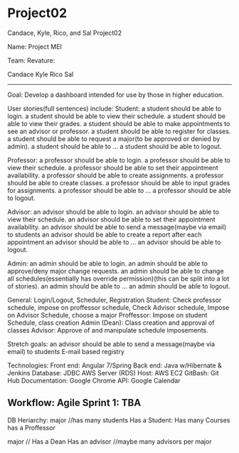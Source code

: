 # Project02
Candace, Kyle, Rico, and Sal Project02

Name: Project MEI 

Team:
Revature:

Candace
Kyle
Rico
Sal

----------------------------------------------------------------------------
Goal: 
  Develop a dashboard intended for use by those in higher education.
  
User stories(full sentences) include:
  Student:
    a student should be able to login.
    a student should be able to view their schedule.
    a student should be able to view their grades.
    a student should be able to make appointments to see an advisor or professor.
    a student should be able to register for classes.
    a student should be able to request a major(to be approved or denied by admin).
    a student should be able to ...
    a student should be able to logout.
   
  Professor:
    a professor should be able to login.
    a professor should be able to view their schedule.
    a professor should be able to set their appointment availability.
    a professor should be able to create assignments.
    a professor should be able to create classes.
    a professor should be able to input grades for assignments.
    a professor should be able to ...
    a professor should be able to logout.
    
  Advisor:
    an advisor should be able to login.
    an advisor should be able to view their schedule.
    an advisor should be able to set their appointment availability.
    an advisor should be able to send a message(maybe via email) to students
    an advisor should be able to create a report after each appointment
    an advisor should be able to ...
    an advisor should be able to logout.
    
  Admin:
    an admin should be able to login.
    an admin should be able to approve/deny major change requests.
    an admin should be able to change all schedules(essentially has override permission)(this can be split into a lot of stories).
    an admin should be able to ...
    an admin should be able to logout.
  
  General: Login/Logout, Scheduler, Registration
  Student: Check professor schedule, impose on proffessor schedule, Check Advisor schedule, Impose on Advisor Schedule, choose a major
  Proffessor: Impose on student Schedule, class creation
  Admin (Dean): Class creation and approval of classes
  Advisor: Approve of and manipulate schedule imposements. 

Stretch goals:
  an advisor should be able to send a message(maybe via email) to students
  E-mail based registry
  
Technologies:
  Front end: Angular 7/Spring
  Back end: Java w/Hibernate & Jenkins
  Database: JDBC AWS Server (RDS)
  Host: AWS EC2
  GitBash: Git Hub
  Documentation: Google Chrome
  API: Google Calendar
  
Workflow:
Agile 
Sprint 1: TBA
-----------------------------------------------------------------------------


DB Heriarchy:
major //has many students
  Has a Student: 
    Has many Courses
        has a Proffessor
        
major // 
  Has a Dean 
  Has an advisor //maybe many advisors per major
